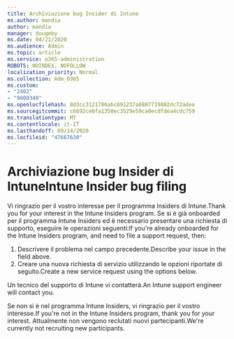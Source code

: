```yaml
---
title: Archiviazione bug Insider di Intune
ms.author: mandia
author: mandia
manager: dougeby
ms.date: 04/21/2020
ms.audience: Admin
ms.topic: article
ms.service: o365-administration
ROBOTS: NOINDEX, NOFOLLOW
localization_priority: Normal
ms.collection: Adm_O365
ms.custom:
- "2402"
- "9000348"
ms.openlocfilehash: 8d3cc3121786abc891237a6807719802dc72adee
ms.sourcegitcommit: c6692ce0fa1358ec3529e59ca0ecdfdea4cdc759
ms.translationtype: MT
ms.contentlocale: it-IT
ms.lasthandoff: 09/14/2020
ms.locfileid: "47667630"
---
```

# <a name="intune-insider-bug-filing"></a><span data-ttu-id="45267-102">Archiviazione bug Insider di Intune</span><span class="sxs-lookup"><span data-stu-id="45267-102">Intune Insider bug filing</span></span>

<span data-ttu-id="45267-103">Vi ringrazio per il vostro interesse per il programma Insiders di Intune.</span><span class="sxs-lookup"><span data-stu-id="45267-103">Thank you for your interest in the Intune Insiders program.</span></span> <span data-ttu-id="45267-104">Se si è già onboarded per il programma Intune Insiders ed è necessario presentare una richiesta di supporto, eseguire le operazioni seguenti:</span><span class="sxs-lookup"><span data-stu-id="45267-104">If you're already onboarded for the Intune Insiders program, and need to file a support request, then:</span></span>

1. <span data-ttu-id="45267-105">Descrivere il problema nel campo precedente.</span><span class="sxs-lookup"><span data-stu-id="45267-105">Describe your issue in the field above.</span></span>
2. <span data-ttu-id="45267-106">Creare una nuova richiesta di servizio utilizzando le opzioni riportate di seguito.</span><span class="sxs-lookup"><span data-stu-id="45267-106">Create a new service request using the options below.</span></span>

<span data-ttu-id="45267-107">Un tecnico del supporto di Intune vi contatterà.</span><span class="sxs-lookup"><span data-stu-id="45267-107">An Intune support engineer will contact you.</span></span>

<span data-ttu-id="45267-108">Se non si è nel programma Intune Insiders, vi ringrazio per il vostro interesse.</span><span class="sxs-lookup"><span data-stu-id="45267-108">If you're not in the Intune Insiders program, thank you for your interest.</span></span> <span data-ttu-id="45267-109">Attualmente non vengono reclutati nuovi partecipanti.</span><span class="sxs-lookup"><span data-stu-id="45267-109">We're currently not recruiting new participants.</span></span>
